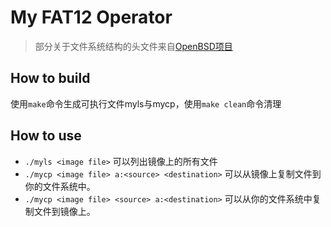 # My FAT12 Operator

>部分关于文件系统结构的头文件来自[OpenBSD项目](https://github.com/openbsd/src/tree/master/sys/msdosfs)

## How to build
使用`make`命令生成可执行文件myls与mycp，使用`make clean`命令清理

## How to use 
* `./myls <image file>` 可以列出镜像上的所有文件
* `./mycp <image file> a:<source> <destination>` 可以从镜像上复制文件到你的文件系统中。
* `./mycp <image file> <source> a:<destination>` 可以从你的文件系统中复制文件到镜像上。